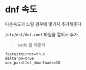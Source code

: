 # dnf 속도 
다운속도가 느릴 경우에 몇가지 추가해준다  

`/etc/dnf/dnf.conf` 파일을 열어서 추가   

> sudo 를 해준다

```
fastestmirror=true
deltarpm=true
max_parallel_downloads=10
```
